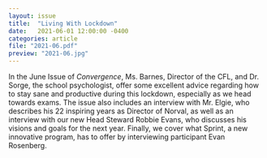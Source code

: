```yaml
---
layout: issue
title:  "Living With Lockdown"
date:   2021-06-01 12:00:00 -0400
categories: article
file: "2021-06.pdf"
preview: "2021-06.jpg"
---
```


In the June Issue of *Convergence*, Ms. Barnes, Director of the CFL, and Dr. Sorge, the school psychologist, offer some excellent advice regarding how to stay sane and productive during this lockdown, especially as we head towards exams. The issue also includes an interview with Mr. Elgie, who describes his 22 inspiring years as Director of Norval, as well as an interview with our new Head Steward Robbie Evans, who discusses his visions and goals for the next year. Finally, we cover what Sprint, a new innovative program, has to offer by interviewing participant Evan Rosenberg. 